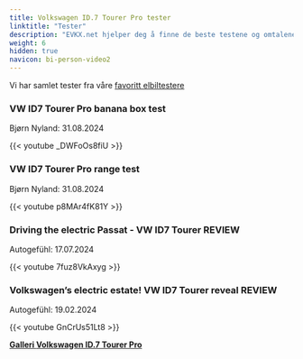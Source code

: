 ```yaml
---
title: Volkswagen ID.7 Tourer Pro tester
linktitle: "Tester"
description: "EVKX.net hjelper deg å finne de beste testene og omtalene av denne modellen."
weight: 6
hidden: true
navicon: bi-person-video2
---
```

Vi har samlet tester fra våre [favoritt elbiltestere](../../../../../guides/evreviewers/)

<div class="container text-center shadow p-2 pe-4 mb-5 bg-body-tertiary rounded border">
<h3>VW ID7 Tourer Pro banana box test</h3>
<p>Bjørn Nyland: 31.08.2024</p>

{{< youtube _DWFoOs8fiU >}}

</div>
<div class="container text-center shadow p-2 pe-4 mb-5 bg-body-tertiary rounded border">
<h3>VW ID7 Tourer Pro range test</h3>
<p>Bjørn Nyland: 31.08.2024</p>

{{< youtube p8MAr4fK81Y >}}

</div>
<div class="container text-center shadow p-2 pe-4 mb-5 bg-body-tertiary rounded border">
<h3>Driving the electric Passat - VW ID7 Tourer REVIEW</h3>
<p>Autogefühl: 17.07.2024</p>

{{< youtube 7fuz8VkAxyg >}}

</div>
<div class="container text-center shadow p-2 pe-4 mb-5 bg-body-tertiary rounded border">
<h3>Volkswagen’s electric estate! VW ID7 Tourer reveal REVIEW</h3>
<p>Autogefühl: 19.02.2024</p>

{{< youtube GnCrUs51Lt8 >}}

</div>
<div class="mt-3 mb-3">
<a href="../gallery/" class="text-decoration-none text-black">
<strong><i class="bi-arrow-left"></i>Galleri  </strong>
</a>
<a href="../" class="text-decoration-none text-black float-end">
<strong>Volkswagen ID.7 Tourer Pro <i class="bi-arrow-right"></i></strong>
</a>
</div>
